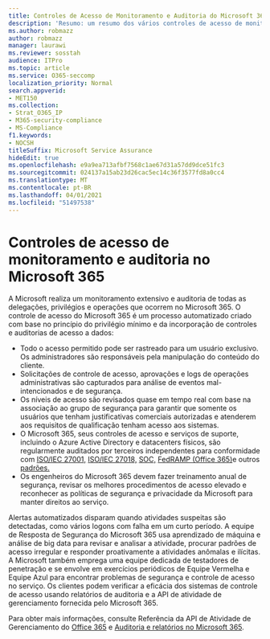 ```yaml
---
title: Controles de Acesso de Monitoramento e Auditoria do Microsoft 365
description: 'Resumo: um resumo dos vários controles de acesso de monitoramento e auditoria disponíveis no Microsoft 365.'
ms.author: robmazz
author: robmazz
manager: laurawi
ms.reviewer: sosstah
audience: ITPro
ms.topic: article
ms.service: O365-seccomp
localization_priority: Normal
search.appverid:
- MET150
ms.collection:
- Strat_O365_IP
- M365-security-compliance
- MS-Compliance
f1.keywords:
- NOCSH
titleSuffix: Microsoft Service Assurance
hideEdit: true
ms.openlocfilehash: e9a9ea713afbf7568c1ae67d31a57dd9dce51fc3
ms.sourcegitcommit: 024137a15ab23d26cac5ec14c36f3577fd8a0cc4
ms.translationtype: MT
ms.contentlocale: pt-BR
ms.lasthandoff: 04/01/2021
ms.locfileid: "51497538"
---
```

# <a name="monitoring-and-auditing-access-controls-in-microsoft-365"></a>Controles de acesso de monitoramento e auditoria no Microsoft 365

A Microsoft realiza um monitoramento extensivo e auditoria de todas as delegações, privilégios e operações que ocorrem no Microsoft 365. O controle de acesso do Microsoft 365 é um processo automatizado criado com base no princípio do privilégio mínimo e da incorporação de controles e auditorias de acesso a dados:

- Todo o acesso permitido pode ser rastreado para um usuário exclusivo. Os administradores são responsáveis pela manipulação do conteúdo do cliente.
- Solicitações de controle de acesso, aprovações e logs de operações administrativas são capturados para análise de eventos mal-intencionados e de segurança.
- Os níveis de acesso são revisados quase em tempo real com base na associação ao grupo de segurança para garantir que somente os usuários que tenham justificativas comerciais autorizadas e atenderem aos requisitos de qualificação tenham acesso aos sistemas.
- O Microsoft 365, seus controles de acesso e serviços de suporte, incluindo o Azure Active Directory e datacenters físicos, são regularmente auditados por terceiros independentes para conformidade com [ISO/IEC 27001,](https://www.microsoft.com/TrustCenter/Compliance/iso-iec-27001) [ISO/IEC 27018,](https://www.microsoft.com/TrustCenter/Compliance/iso-iec-27018) [SOC,](https://www.microsoft.com/TrustCenter/Compliance/SOC) [FedRAMP (Office 365)](https://www.microsoft.com/TrustCenter/Compliance/FedRAMP)e outros [padrões.](https://www.microsoft.com/TrustCenter/Compliance?service=Office#Icons)
- Os engenheiros do Microsoft 365 devem fazer treinamento anual de segurança, revisar os melhores procedimentos de acesso elevado e reconhecer as políticas de segurança e privacidade da Microsoft para manter direitos ao serviço.

Alertas automatizados disparam quando atividades suspeitas são detectadas, como vários logons com falha em um curto período. A equipe de Resposta de Segurança do Microsoft 365 usa aprendizado de máquina e análise de big data para revisar e analisar a atividade, procurar padrões de acesso irregular e responder proativamente a atividades anômalas e ilícitas. A Microsoft também emprega uma equipe dedicada de testadores de penetração e se envolve em exercícios periódicos de Equipe Vermelha e Equipe Azul para encontrar problemas de segurança e controle de acesso no serviço. Os clientes podem verificar a eficácia dos sistemas de controle de acesso usando relatórios de auditoria e a API de atividade de gerenciamento fornecida pelo Microsoft 365.

Para obter mais informações, consulte Referência da API de Atividade de Gerenciamento do [Office 365](/office/office-365-management-api/office-365-management-activity-api-reference) e [Auditoria e relatórios no Microsoft 365](assurance-auditing-and-reporting-overview.md).
